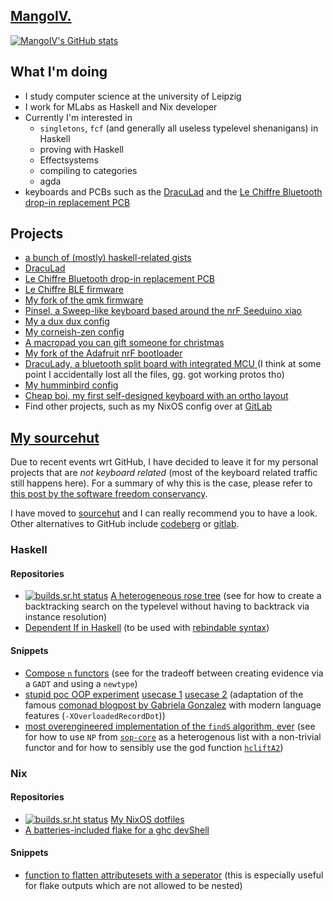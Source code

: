 ## [MangoIV.](https://blog.mangoiv.com)

[![MangoIV's GitHub stats](https://github-readme-stats.vercel.app/api?username=MangoIV&show_icons=true)](https://github.com/anuraghazra/github-readme-stats)

## What I'm doing
- I study computer science at the university of Leipzig
- I work for MLabs as Haskell and Nix developer 
- Currently I'm interested in 
  - `singletons`, `fcf` (and generally all useless typelevel shenanigans) in Haskell
  - proving with Haskell 
  - Effectsystems 
  - compiling to categories
  - agda
- keyboards and PCBs such as the [DracuLad](https://github.com/MangoIV/dracuLad) and the 
[Le Chiffre Bluetooth drop-in replacement PCB](https://github.com/MangoIV/le_chiff_ble)

## Projects
- [a bunch of (mostly) haskell-related gists](https://paste.sr.ht/~mangoiv)
- [DracuLad](https://github.com/MangoIV/dracuLad)
- [Le Chiffre Bluetooth drop-in replacement PCB](https://github.com/MangoIV/le_chiff_ble)
- [Le Chiffre BLE firmware](https://github.com/MangoIV/le_chiff_ble_config)
- [My fork of the qmk firmware](https://github.com/MangoIV/qmk_firmware)
- [Pinsel, a Sweep-like keyboard based around the nrF Seeduino xiao](https://github.com/MangoIV/pinsel)
- [My a dux dux config](https://github.com/MangoIV/zmk-config-a_dux_dux)
- [My corneish-zen config](https://github.com/MangoIV/zmk-config-Corne-ish-Zen)
- [A macropad you can gift someone for christmas](https://github.com/MangoIV/christmas_board)
- [My fork of the Adafruit nrF bootloader](https://github.com/MangoIV/Adafruit_nRF52_Bootloader/tree/master)
- [DracuLady, a bluetooth split board with integrated MCU ](https://github.com/MangoIV/dracuLady)(I think at some point 
  I accidentally lost all the files, gg. got working protos tho)
- [My humminbird config](https://github.com/MangoIV/hummingbird-zmk-config)
- [Cheap boi, my first self-designed keyboard with an ortho layout](https://github.com/MangoIV/cheap_boi)
- Find other projects, such as my NixOS config over at [GitLab](https://gitlab.com/mangoiv)

## [My sourcehut](https://sr.ht/~mangoiv/)

Due to recent events wrt GitHub, I have decided to leave it for my personal projects that are *not keyboard related* (most of the
keyboard related traffic still happens here). For a summary of why this is the case, please refer to [this post by the software freedom conservancy](https://sfconservancy.org/GiveUpGitHub/).

I have moved to [sourcehut](https://sr.ht/) and I can really recommend you to have a look. Other alternatives to GitHub include 
[codeberg](https://codeberg.org/) or [gitlab](https://gitlab.com/). 

### Haskell 

#### Repositories

- [![builds.sr.ht status](https://builds.sr.ht/~mangoiv/htree/commits/main/.build.yml.svg)](https://builds.sr.ht/~mangoiv/htree/commits/main/.build.yml?) 
  [A heterogeneous rose tree](https://git.sr.ht/~mangoiv/htree) (see for how to create a backtracking search on the typelevel 
  without having to backtrack via instance resolution)
- [Dependent If in Haskell](https://git.sr.ht/~mangoiv/dependent-if) (to be used with [rebindable syntax](https://ghc.gitlab.haskell.org/ghc/doc/users_guide/exts/rebindable_syntax.html?highlight=rebindablesyntax#extension-RebindableSyntax))

#### Snippets

- [Compose `n` functors](https://paste.sr.ht/~mangoiv/e2c2ca16f990754807893ce7f37e4a92e6ab556a) (see for the tradeoff between 
  creating evidence via a `GADT` and using a `newtype`)
- [stupid poc OOP experiment](https://paste.sr.ht/~mangoiv/a9e82c2769dbb5894d7ef6c884c3476e6d5a4714) [usecase 1](https://paste.sr.ht/~mangoiv/01671ce2daa3af85633a23fb3123db8753190804) [usecase 2](https://paste.sr.ht/~mangoiv/d96c842f01163c525c94dfb9ef6b24a2f1ea3934) (adaptation of the famous [comonad blogpost by Gabriela Gonzalez](https://www.haskellforall.com/2013/02/you-could-have-invented-comonads.html) with modern language features (`-XOverloadedRecordDot`))
- [most overengineered implementation of the `findS` algorithm, ever](https://paste.sr.ht/~mangoiv/73fe3895d686326d48ca7e84a5ff870308a691c1) (see for how to use `NP` from [`sop-core`](https://flora.pm/packages/@hackage/sop-core) 
  as a heterogenous list with a non-trivial functor and for how to sensibly use the god function [`hcliftA2`](https://hackage.haskell.org/package/sop-core-0.5.0.2/docs/Data-SOP.html#v:hcliftA2))

### Nix 

#### Repositories

- [![builds.sr.ht status](https://builds.sr.ht/~mangoiv/dotfiles/commits/main/.build.yml.svg)](https://builds.sr.ht/~mangoiv/dotfiles/commits/main/.build.yml?) 
  [My NixOS dotfiles](https://git.sr.ht/~mangoiv/dotfiles)
- [A batteries-included flake for a ghc devShell](https://git.sr.ht/~mangoiv/adhoc-ghc)

#### Snippets

- [function to flatten attributesets with a seperator](https://paste.sr.ht/~mangoiv/4117d7c81dbeec7afa2eb48fbb5a517271fde26e) (this 
  is especially useful for flake outputs which are not allowed to be nested)
